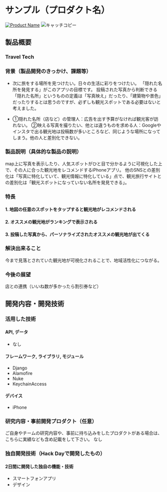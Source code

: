 # サンプル（プロダクト名）

[![Product Name](image.png)](https://www.youtube.com/watch?v=G5rULR53uMk)
![キャッチコピー](https://user-images.githubusercontent.com/17947030/67153568-d6d37580-f326-11e9-86c8-6ab33d144a11.png)



## 製品概要
### Travel Tech

### 背景（製品開発のきっかけ、課題等）
- 次に旅をする場所を見つけたい。日々の生活に彩りをつけたい。 
「隠れた名所を発見する」がこのアプリの目標です。 
投稿された写真から判断できる「隠れた名所」というものの定義は「写真映え」だったり、「建築物や景色」だったりするとは思うのですが、必ずしも観光スポットである必要はないと考えました。

- ①隠れた名所（店など）の管理人：広告を出す予算がなければ観光客が訪れない。 ②映える写真を撮りたい、他とは違うものを求める人：Googleやインスタで出る観光地は投稿数が多いところなど、同じような場所になってしまう。他の人と差別化できない。 

### 製品説明（具体的な製品の説明）
map上に写真を表示したり、人気スポットがひと目で分かるように可視化した上で、その人に合った観光地をレコメンドするiPhoneアプリ。 
他のSNSとの差別化は「写真に特化していて、観光情報に特化している」点で、観光旅行サイトとの差別化は「観光スポットになっていない名所を発見できる」。

### 特長

#### 1. 地図の任意のスポットをタップすると観光地がレコメンドされる

#### 2. オススメの観光地がランキングで表示される

#### 3. 投稿した写真から、パーソナライズされたオススメの観光地が出てくる

### 解決出来ること
今まで見落とされていた観光地が可視化されることで、地域活性化につながる。

### 今後の展望
店との連携（いいね数が多かったら割引券など）

## 開発内容・開発技術
### 活用した技術
#### API, データ
- なし
#### フレームワーク, ライブラリ, モジュール
- Django
- Alamofire
- Nuke
- KeychainAccess
#### デバイス
- iPhone

### 研究内容・事前開発プロダクト（任意）
ご自身やチームの研究内容や、事前に持ち込みをしたプロダクトがある場合は、こちらに実績なども含め記載をして下さい。
なし


### 独自開発技術（Hack Dayで開発したもの）
#### 2日間に開発した独自の機能・技術
* スマートフォンアプリ
* デザイン
